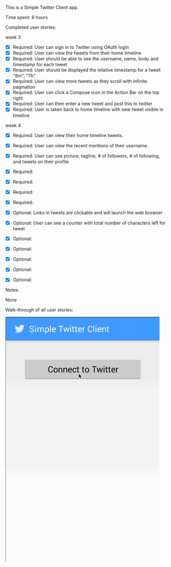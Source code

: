 This is a Simple Twitter Client app.

Time spent: 6 hours 

Completed user stories:

week 3
* [x] Required: User can sign in to Twitter using OAuth login
* [x] Required: User can view the tweets from their home timeline
* [x] Required: User should be able to see the username, name, body and timestamp for each tweet
* [x] Required: User should be displayed the relative timestamp for a tweet "8m", "7h" 
* [x] Required: User can view more tweets as they scroll with infinite pagination
* [x] Required: User can click a Compose icon in the Action Bar on the top right
* [x] Required: User can then enter a new tweet and post this to twitter
* [x] Required: User is taken back to home timeline with new tweet visible in timeline

week 4
* [x] Required: User can view their home timeline tweets.
* [x] Required: User can view the recent mentions of their username.
* [x] Required: User can see picture, tagline, # of followers, # of following, and tweets on their profile.
* [x] Required: 
* [x] Required: 
* [x] Required: 
* [x] Required: 

* [x] Optional: Links in tweets are clickable and will launch the web browser
* [x] Optional: User can see a counter with total number of characters left for tweet
* [x] Optional: 
* [x] Optional: 
* [x] Optional: 
* [x] Optional: 
* [x] Optional: 

Notes:

None

Walk-through of all user stories:

![Video Walk-through of core requirements](SimpleTwitterClientCoreRequirements.gif)

